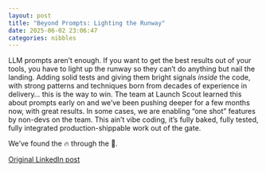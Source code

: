 ```yaml
---
layout: post
title: "Beyond Prompts: Lighting the Runway"
date: 2025-06-02 23:06:47
categories: nibbles
---
```


LLM prompts aren’t enough. If you want to get the best results out of your tools, you have to light up the runway so they can’t do anything but nail the landing. Adding solid tests and giving them bright signals *inside* the code, with strong patterns and techniques born from decades of experience in delivery… this is the way to win. The team at Launch Scout learned this about prompts early on and we’ve been pushing deeper for a few months now, with great results. In some cases, we are enabling “one shot” features by non-devs on the team. This ain’t vibe coding, it’s fully baked, fully tested, fully integrated production-shippable work out of the gate.

We’ve found the 🔥 through the 💨.

[Original LinkedIn post](https://www.linkedin.com/feed/update/urn%3Ali%3Ashare%3A7335441783394312192)
